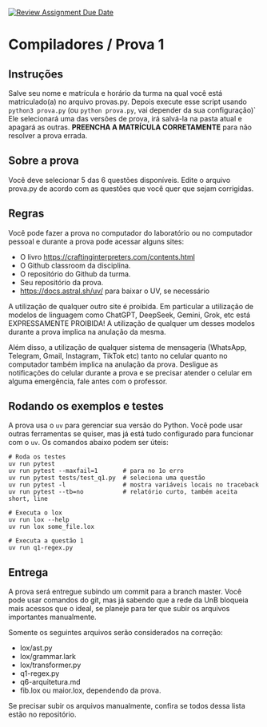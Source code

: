 [![Review Assignment Due Date](https://classroom.github.com/assets/deadline-readme-button-22041afd0340ce965d47ae6ef1cefeee28c7c493a6346c4f15d667ab976d596c.svg)](https://classroom.github.com/a/rvOmLE7f)
# Compiladores / Prova 1


## Instruções 

Salve seu nome e matrícula e horário da turma na qual você está matriculado(a)
no arquivo provas.py. Depois execute esse script usando `python3 prova.py` (ou
`python prova.py`, vai depender da sua configuração)` Ele selecionará uma das
versões de prova, irá salvá-la na pasta atual e apagará as outras. **PREENCHA A
MATRÍCULA CORRETAMENTE** para não resolver a prova errada.

## Sobre a prova

Você deve selecionar 5 das 6 questões disponíveis. Edite o arquivo prova.py de 
acordo com as questões que você quer que sejam corrigidas.


## Regras

Você pode fazer a prova no computador do laboratório ou no computador pessoal e
durante a prova pode acessar alguns sites:

* O livro https://craftinginterpreters.com/contents.html
* O Github classroom da disciplina.
* O repositório do Github da turma.
* Seu repositório da prova.
* https://docs.astral.sh/uv/ para baixar o UV, se necessário

A utilização de qualquer outro site é proibida. Em particular a utilização de
modelos de linguagem como ChatGPT, DeepSeek, Gemini, Grok, etc está
EXPRESSAMENTE PROIBIDA! A utilização de qualquer um desses modelos durante a
prova implica na anulação da mesma.

Além disso, a utilização de qualquer sistema de mensageria (WhatsApp, Telegram,
Gmail, Instagram, TikTok etc) tanto no celular quanto no computador também
implica na anulação da prova. Desligue as notificações do celular durante a
prova e se precisar atender o celular em alguma emergência, fale antes com o
professor.


## Rodando os exemplos e testes

A prova usa o `uv` para gerenciar sua versão do Python. Você pode usar outras
ferramentas se quiser, mas já está tudo configurado para funcionar com o `uv`.
Os comandos abaixo podem ser úteis:

    # Roda os testes
    uv run pytest 
    uv run pytest --maxfail=1       # para no 1o erro
    uv run pytest tests/test_q1.py  # seleciona uma questão
    uv run pytest -l                # mostra variáveis locais no traceback
    uv run pytest --tb=no           # relatório curto, também aceita short, line

    # Executa o lox
    uv run lox --help
    uv run lox some_file.lox

    # Executa a questão 1
    uv run q1-regex.py


## Entrega

A prova será entregue subindo um commit para a branch master. Você pode usar
comandos do git, mas já sabendo que a rede da UnB bloqueia mais acessos que o
ideal, se planeje para ter que subir os arquivos importantes manualmente.

Somente os seguintes arquivos serão considerados na correção:

* lox/ast.py
* lox/grammar.lark
* lox/transformer.py
* q1-regex.py
* q6-arquitetura.md
* fib.lox ou maior.lox, dependendo da prova.

Se precisar subir os arquivos manualmente, confira se todos dessa lista estão
no repositório.